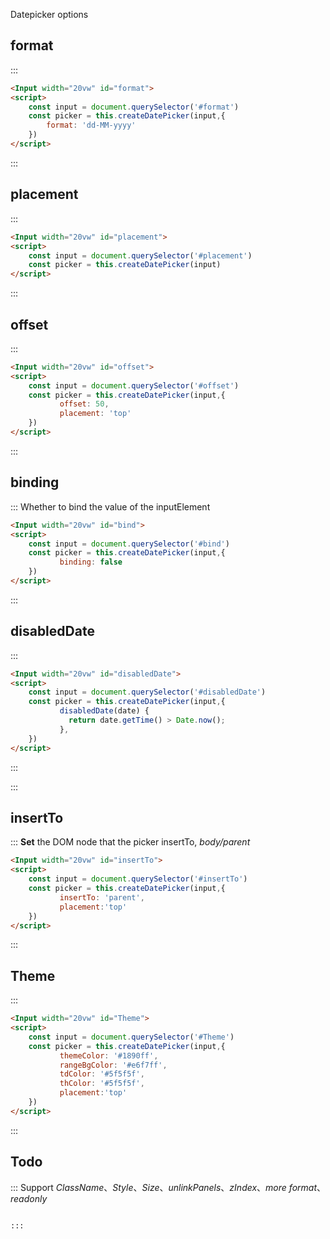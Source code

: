 Datepicker options 
##  format

::: 
```html
<Input width="20vw" id="format">
<script>
    const input = document.querySelector('#format')
    const picker = this.createDatePicker(input,{
        format: 'dd-MM-yyyy'
    })
</script>

```
:::


##  placement
::: 

```html
<Input width="20vw" id="placement">
<script>
    const input = document.querySelector('#placement')
    const picker = this.createDatePicker(input)
</script>

```
:::


##  offset
::: 
```html
<Input width="20vw" id="offset">
<script>
    const input = document.querySelector('#offset')
    const picker = this.createDatePicker(input,{
           offset: 50,
           placement: 'top'
    })
</script>

```
:::


##  binding
::: Whether to bind the value of the inputElement
```html
<Input width="20vw" id="bind">
<script>
    const input = document.querySelector('#bind')
    const picker = this.createDatePicker(input,{
           binding: false
    })
</script>

```
:::

##  disabledDate
:::
```html
<Input width="20vw" id="disabledDate">
<script>
    const input = document.querySelector('#disabledDate')
    const picker = this.createDatePicker(input,{
           disabledDate(date) {
             return date.getTime() > Date.now();
           },
    })
</script>

```
:::

:::

##  insertTo
::: **Set** the DOM node that the picker insertTo, *body/parent*
```html 
<Input width="20vw" id="insertTo">
<script>
    const input = document.querySelector('#insertTo')
    const picker = this.createDatePicker(input,{
           insertTo: 'parent',
           placement:'top'   
    })
</script>

```
:::


##  Theme
:::
```html
<Input width="20vw" id="Theme">
<script>
    const input = document.querySelector('#Theme')
    const picker = this.createDatePicker(input,{
           themeColor: '#1890ff',
           rangeBgColor: '#e6f7ff',
           tdColor: '#5f5f5f',
           thColor: '#5f5f5f',
           placement:'top'
    })
</script>

```
:::

## Todo  
::: Support *ClassName*、*Style*、*Size*、*unlinkPanels*、*zIndex*、*more format*、*readonly* 
```html

:::
